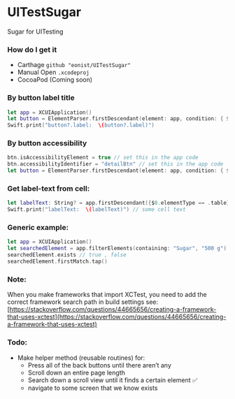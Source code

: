 # UITestSugar
Sugar for UITesting

### How do I get it
- Carthage `github "eonist/UITestSugar"`
- Manual Open `.xcodeproj`
- CocoaPod (Coming soon)


### By button label title

```swift
let app = XCUIApplication()
let button = ElementParser.firstDescendant(element: app, condition: { $0.label == "Detail" })
Swift.print("button?.label:  \(button?.label)")
```

### By button accessibility

```swift
btn.isAccessibilityElement = true // set this in the app code
btn.accessibilityIdentifier = "detailBtn" // set this in the app code
let button = ElementParser.firstDescendant(element: app, condition: { $0.identifier == "detailBtn" })
```

### Get label-text from cell:

```swift
let labelText: String? = app.firstDescendant({$0.elementType == .table})?.descendants(matching: .cell).firstMatch.children(matching: .staticText).element.label
Swift.print("labelText:  \(labelText)") // some cell text
```


### Generic example:
```swift
let app = XCUIApplication()
let searchedElement = app.filterElements(containing: "Sugar", "500 g").element
searchedElement.exists // true , false
searchedElement.firstMatch.tap()
```

### Note:
When you make frameworks that import XCTest, you need to add the correct framework search path in build settings see: [https://stackoverflow.com/questions/44665656/creating-a-framework-that-uses-xctest](https://stackoverflow.com/questions/44665656/creating-a-framework-that-uses-xctest)

### Todo:
- Make helper method (reusable routines) for:
	- Press all of the back buttons until there aren’t any
	- Scroll down an entire page length
	- Search down a scroll view until it finds a certain element ✅
	- navigate to some screen that we know exists
